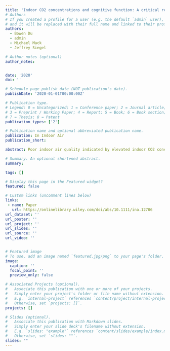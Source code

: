 ```yaml
---
title: 'Indoor CO2 concentrations and cognitive function: A critical review'
# Authors
# If you created a profile for a user (e.g. the default `admin` user), write the username (folder name) here
# and it will be replaced with their full name and linked to their profile.
authors:
  - Bowen Du
  - admin
  - Michael Mack
  - Jeffrey Siegel

# Author notes (optional)
author_notes:


date: '2020'
doi: ''

# Schedule page publish date (NOT publication's date).
publishDate: '2020-01-01T00:00:00Z'

# Publication type.
# Legend: 0 = Uncategorized; 1 = Conference paper; 2 = Journal article;
# 3 = Preprint / Working Paper; 4 = Report; 5 = Book; 6 = Book section;
# 7 = Thesis; 8 = Patent
publication_types: ['2']

# Publication name and optional abbreviated publication name.
publication: In Indoor Air
publication_short:

abstract: Poor indoor air quality indicated by elevated indoor CO2 concentrations has been linked with impaired cognitive function, yet current findings of the cognitive impact of CO2 are inconsistent. This review summarizes the results from 37 experimental studies that conducted objective cognitive tests with manipulated CO2 concentrations, either through adding pure CO2 or adjusting ventilation rates (the latter also affects other indoor pollutants). Studies with varied designs suggested that both approaches can affect multiple cognitive functions. In a subset of studies that meet objective criteria for strength and consistency, pure CO2 at a concentration common in indoor environments was only found to affect high-level decision-making measured by the Strategic Management Simulation battery in non-specialized populations, while lower ventilation and accumulation of indoor pollutants, including CO2, could reduce the speed of various functions but leave accuracy unaffected. Major confounding factors include variations in cognitive assessment methods, study designs, individual and populational differences in subjects, and uncertainties in exposure doses. Accordingly, future research is suggested to adopt direct air delivery for precise control of CO2 inhalation, include brain imaging techniques to better understand the underlying mechanisms that link CO2 and cognitive function, and explore the potential interaction between CO2 and other environmental stimuli.

# Summary. An optional shortened abstract.
summary:  

tags: []

# Display this page in the Featured widget?
featured: false

# Custom links (uncomment lines below)
links:
 - name: Paper
   url: https://onlinelibrary.wiley.com/doi/abs/10.1111/ina.12706
url_dataset: ''
url_poster: ''
url_project: ''
url_slides: ''
url_source: ''
url_video: ''


# Featured image
# To use, add an image named `featured.jpg/png` to your page's folder.
image:
  caption: ''
  focal_point: ''
  preview_only: false

# Associated Projects (optional).
#   Associate this publication with one or more of your projects.
#   Simply enter your project's folder or file name without extension.
#   E.g. `internal-project` references `content/project/internal-project/index.md`.
#   Otherwise, set `projects: []`.
projects: []

# Slides (optional).
#   Associate this publication with Markdown slides.
#   Simply enter your slide deck's filename without extension.
#   E.g. `slides: "example"` references `content/slides/example/index.md`.
#   Otherwise, set `slides: ""`.
slides: ""
---
```



